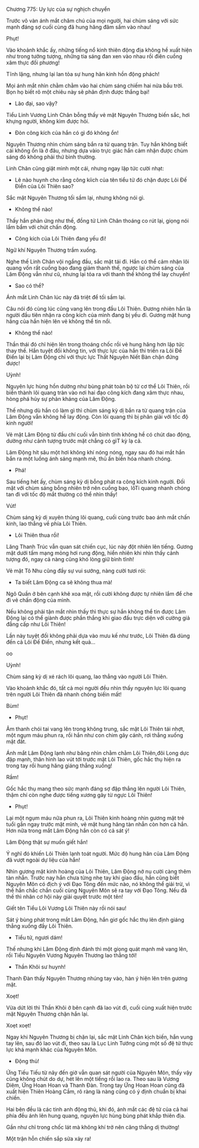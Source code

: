 




Chương 775: Uy lực của sự nghịch chuyển


Trước vô vàn ánh mắt chăm chú của mọi người, hai chùm sáng với sức mạnh đáng sợ cuối cùng đã hung hăng đâm sầm vào nhau!

Phụt!

Vào khoảnh khắc ấy, những tiếng nổ kinh thiên động địa không hề xuất hiện như trong tưởng tượng, những tia sáng đan xen vào nhau rồi điên cuồng xâm thực đối phương!

Tĩnh lặng, nhưng lại lan tỏa sự hung hãn kinh hồn động phách!

Mọi ánh mắt nhìn chằm chằm vào hai chùm sáng chiếm hai nửa bầu trời. Bọn họ biết rõ một chiêu này sẽ phân định được thắng bại!

- Lão đại, sao vậy?

Tiểu Linh Vương Linh Chân bỗng thấy vẻ mặt Nguyên Thương biến sắc, hơi khựng người, không kìm được hỏi.

- Đòn công kích của hắn có gì đó không ổn!

Nguyên Thương nhìn chùm sáng bắn ra từ quang trận. Tuy hắn không biết cái không ổn là ở đâu, nhưng dựa vàio trực giác hắn cảm nhận được chùm sáng đó không phải thứ bình thường.

Linh Chân cũng giật mình một cái, nhưng ngay lập tức cười nhạt:

- Lẽ nào huynh cho rằng công kíich của tên tiểu tử đó chặn được Lôi Đế Điển của Lôi Thiên sao?

Sắc mặt Nguyên Thương tối sầm lại, nhưng không nói gì.

- Không thể nào!

Thấy hắn phản ứng như thế, đồng tử Linh Chân thoáng co rút lại, giọng nói lẩm bẩm với chút chấn động.

- Công kích của Lôi Thiên đang yếu đi!

Ngữ khí Nguyên Thương trầm xuống.

Nghe thế Linh Chân vội ngẩng đầu, sắc mặt tái đi. Hắn có thể cảm nhận lôi quang vốn rất cuồng bạo đang giảm thanh thế, ngược lại chùm sáng của Lâm Động vẫn như cũ, nhưng lại tỏa ra với thanh thế không thể lay chuyển!

- Sao có thể?

Ánh mắt Linh Chân lúc này đã triệt để tối sầm lại.

Câu nói đó cùng lúc cũng vang lên trong đầu Lôi Thiên. Đương nhiên hắn là người đầu tiên nhận ra công kích của mình đang bị yếu đi. Gương mặt hung hăng của hắn hiện lên vẻ không thể tin nổi.

- Không thể nào!

Thần thái đó chỉ hiện lên trong thoáng chốc rồi vẻ hung hăng hơn lập tức thay thế. Hắn tuyệt đối không tin, với thực lực của hắn thi triển ra Lôi Đế Điển lại bị Lâm Động chỉ với thực lực Thất Nguyên Niết Bàn chặn đứng được!

Uỳnh!

Nguyên lực hùng hồn dường như bùng phát toàn bộ từ cơ thể Lôi Thiên, rồi biến thành lôi quang tràn vào nơi hai đạo công kích đang xâm thực nhau, hòng phá hủy sự phản kháng của Lâm Động.

Thế nhưng dù hắn có làm gì thì chùm sáng kỳ dị bắn ra từ quang trận của Lâm Động vẫn không hề lay động. Còn lôi quang thì bị phân giải với tốc độ kinh người!

Vẻ mặt Lâm Động từ đầu chí cuối vẫn bình tĩnh không hề có chút dao động, dường như cảnh tượng trước mặt chẳng có gìT kỳ lạ cả.

Lâm Động hít sâu một hơi không khí nóng nóng, ngay sau đó hai mắt hắn bắn ra một luồng ánh sáng mạnh mẽ, thủ ấn biến hóa nhanh chóng.

- Phá!

Sau tiếng hét ấy, chùm sáng kỳ dị bỗng phát ra công kích kinh người. Đối mặt với chùm sáng bỗng nhiên trở nên cuồng bạo, lôTi quang nhanh chóng tan đi với tốc độ mắt thường có thể nhìn thấy!

Vút!

Chùm sáng kỳ dị xuyên thủng lôi quang, cuối cùng trước bao ánh mắt chấn kinh, lao thẳng về phía Lôi Thiên.

- Lôi Thiên thua rồi!

Lăng Thanh Trúc vẫn quan sát chiến cục, lúc này đột nhiên lên tiếng. Gương mặt dưới tấm mạng mỏng hơi rung động, hiển nhiên khi nhìn thấy cảnh tượng đó, ngay cả nàng cũng khó lòng giữ bình tĩnh!

Vẻ mặt Tô Nhu cũng đầy sự vui sướng, nàng cười tươi rói:

- Ta biết Lâm Động ca sẽ không thua mà!

Ngô Quần ở bên cạnh khẽ xoa mặt, rồi cười không được tự nhiên lắm để che đi vẻ chấn động của mình.

Nếu không phải tận mắt nhìn thấy thì thực sự hắn không thể tin được Lâm Động lại có thể giành được phần thắng khi giao đấu trực diện với cường giả đẳng cấp như Lôi Thiên!

Lần này tuyệt đối không phải dựa vào mưu kế như trước, Lôi Thiên đã dùng đến cả Lôi Đế Điển, nhưng kết quả…

oo

Uỳnh!

Chùm sáng kỳ dị xé rách lôi quang, lao thẳng vào người Lôi Thiên.

Vào khoảnh khắc đó, tất cả mọi người đều nhìn thấy nguyên lực lôi quang trên người Lôi Thiên đã nhanh chóng biếin mất!

Bùm!

- Phụt!

Âm thanh chói tai vang lên trong không trung, sắc mặt Lôi Thiên tái nhợt, một ngụm máu phun ra, rồi hắn như con chim gãy cánh, rơi thẳng xuống mặt đất.

Ánh mắt Lâm Động lạnh như băng nhìn chằm chằm Lôi Thiên,đôi Long dực đập mạnh, thân hình lao vút tới trước mặt Lôi Thiên, gốc hắc thụ hiện ra trong tay rồi hung hăng giáng thẳng xuống!

Rầm!

Gốc hắc thụ mang theo sức mạnh đáng sợ đập thẳng lên người Lôi Thiên, thậm chí còn nghe được tiếng xương gãy từ ngực Lôi Thiên!

- Phụt!

Lại một ngụm máu nữa phun ra, Lôi Thiên kinh hoàng nhìn gương mặt trẻ tuổi gần ngay trước mặt mình, vẻ mặt hung hăng tàn nhẫn còn hơn cả hắn. Hơn nữa trong mắt Lâm Động hắn còn có cả sát ý!

Lâm Động thật sự muốn giết hắn!

Ý nghĩ đó khiến Lôi Thiên lạnh toát người. Mức độ hung hãn của Lâm Động đã vượt ngoài dự liệu của hắn!

Nhìn gương mặt kinh hoàng của Lôi Thiên, Lâm Động nở nụ cười càng thêm tàn nhẫn. Trước nay hắn chưa từng nhẹ tay khi giao đấu, hắn cũng biết Nguyên Môn có địch ý với Đạo Tông đến mức nào, nó không thể giải trừ, vì thế hắn chắc chắn cuối cùng Nguyên Môn sẽ ra tay với Đạo Tông. Nếu đã thế thì nhân cơ hội này giải quyết trước một tên!

Giết tên Tiểu Lôi Vương Lôi Thiên này rồi nói sau!

Sát ý bùng phát trong mắt Lâm Động, hắn giơ gốc hắc thụ lên định giáng thẳng xuống đầy Lôi Thiên.

- Tiểu tử, ngươi dám!

Thế nhưng khi Lâm Động định đánh thì một giọng quát mạnh mẽ vang lên, rồi Tiểu Nguyên Vương Nguyên Thương lao thẳng tới!

- Thần Khôi sư huynh!

Thanh Đàn thấy Nguyên Thương nhúng tay vào, hàn ý hiện lên trên gương mặt.

Xoẹt!

Vừa dứt lời thì Thần Khôi ở bên cạnh đã lao vút đi, cuối cùng xuất hiện trước mặt Nguyên Thương chặn hắn lại.

Xoẹt xoẹt!

Ngay khi Nguyên Thương bị chặn lại, sắc mặt Linh Chân kịch biến, hắn vung tay lên, sau đó lao vút đi, theo sau là Lục Linh Tướng cùng một số đệ tử thực lực khá mạnh khác của Nguyên Môn.

- Động thủ!

Ứng Tiếu Tiếu từ nãy đến giờ vẫn quan sát người của Nguyên Môn, thấy vậy cũng không chút do dự, hét lên một tiếng rồi lao ra. Theo sau là Vương Diêm, Ứng Hoan Hoan và Thanh Đàn. Trong tay Ứng Hoan Hoan cũng đã xuất hiện Thiên Hoàng Cầm, rõ ràng là nàng cũng có ý định chuẩn bị khai chiến.

Hai bên đều là các tinh anh động thủ, khi đó, ánh mắt các đệ tử của cả hai phía đều ánh lên hung quang, nguyên lực hùng bùng phát khắp thiên địa.

Gần như chỉ trong chốc lát mà không khí trở nên căng thẳng dị thường!

Một trận hỗn chiến sắp sửa xảy ra!




